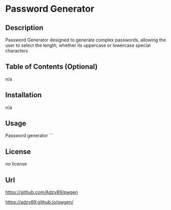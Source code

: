 # Password Generator

## Description
Password Generator designed to generate complex passwords, allowing the user to select the length, whether its uppercase or lowercase special characters 


## Table of Contents (Optional)

n/a

## Installation

n/a

## Usage

Password generator
    ```


## License

no license

## Url 

https://github.com/Adzy89/pwgen

https://adzy89.github.io/pwgen/